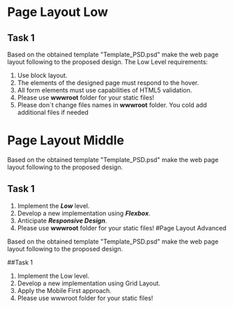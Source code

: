 # Page Layout Low


## Task 1 
Based on the obtained template "Template_PSD.psd" make the web page
layout following to the proposed design.
The Low Level requirements:
1.  Use block layout.
2. The elements of the designed page must respond to the hover.
3. All form elements must use capabilities of HTML5 validation.
4. Please use **wwwroot** folder for your static files!
5. Please don`t change files names in **wwwroot** folder. You cold add additional files if needed 
# Page Layout Middle

Based on the obtained template "Template_PSD.psd" make the web page 
layout following to the proposed design.
## Task 1 
1. Implement the ***Low*** level.
2. Develop a new implementation using ***Flexbox***.
3. Anticipate ***Responsive Design***.
4. Please use **wwwroot** folder for your static files!
#Page Layout Advanced

Based on the obtained template "Template_PSD.psd" make the web page
layout following to the proposed design.

##Task 1

1. Implement the Low level.
2. Develop a new implementation using Grid Layout.
3. Apply the Mobile First approach.
4. Please use wwwroot folder for your static files!